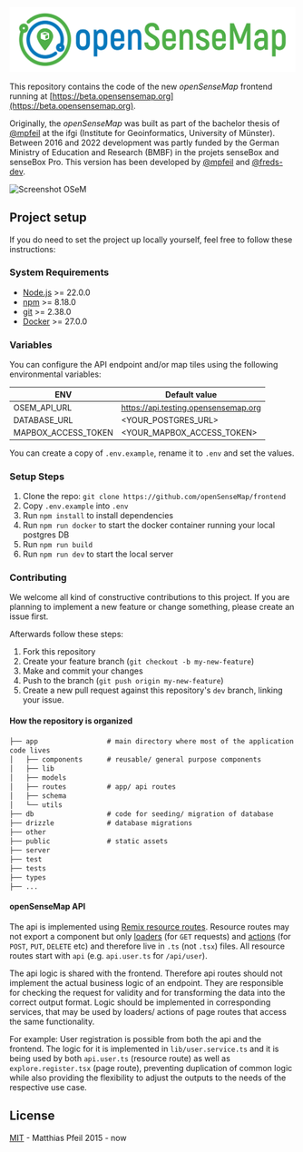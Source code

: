 ![openSenseMap](https://github.com/openSenseMap/frontend/blob/dev/public/openSenseMap.png)

This repository contains the code of the new _openSenseMap_ frontend running at [https://beta.opensensemap.org](https://beta.opensensemap.org).

Originally, the _openSenseMap_ was built as part of the bachelor thesis of [@mpfeil](https://github.com/mpfeil) at the ifgi (Institute for Geoinformatics, University of Münster). Between 2016 and 2022 development was partly funded by the German Ministry of Education and Research (BMBF) in the projets senseBox and senseBox Pro. This version has been developed by [@mpfeil](https://github.com/mpfeil) and [@freds-dev](https://github.com/freds-dev).

<img width="1438" alt="Screenshot OSeM" src="https://github.com/user-attachments/assets/a7bf16fb-44a2-4a21-9c0f-d4bf431ab9b5">

## Project setup

If you do need to set the project up locally yourself, feel free to follow these instructions:

### System Requirements

- [Node.js](https://nodejs.org/) >= 22.0.0
- [npm](https://npmjs.com/) >= 8.18.0
- [git](https://git-scm.com/) >= 2.38.0
- [Docker](https://www.docker.com) >= 27.0.0

### Variables

You can configure the API endpoint and/or map tiles using the following environmental variables:

| ENV                 | Default value                        |
| ------------------- | ------------------------------------ |
| OSEM_API_URL        | https://api.testing.opensensemap.org |
| DATABASE_URL        | <YOUR_POSTGRES_URL>                  |
| MAPBOX_ACCESS_TOKEN | <YOUR_MAPBOX_ACCESS_TOKEN>           |

You can create a copy of `.env.example`, rename it to `.env` and set the values.

### Setup Steps

1. Clone the repo: `git clone https://github.com/openSenseMap/frontend`
2. Copy `.env.example` into `.env`
3. Run `npm install` to install dependencies
4. Run `npm run docker` to start the docker container running your local postgres DB
5. Run `npm run build`
6. Run `npm run dev` to start the local server

### Contributing

We welcome all kind of constructive contributions to this project.
If you are planning to implement a new feature or change something, please create an issue first.

Afterwards follow these steps:

1. Fork this repository
2. Create your feature branch (`git checkout -b my-new-feature`)
3. Make and commit your changes
4. Push to the branch (`git push origin my-new-feature`)
5. Create a new pull request against this repository's `dev` branch, linking your issue.

#### How the repository is organized

```shell
├── app                 # main directory where most of the application code lives
│   ├── components      # reusable/ general purpose components
│   ├── lib
│   ├── models
│   ├── routes          # app/ api routes
│   ├── schema
│   └── utils
├── db                  # code for seeding/ migration of database
├── drizzle             # database migrations
├── other
├── public              # static assets
├── server
├── test
├── tests
├── types
├── ...
```

#### openSenseMap API

The api is implemented using [Remix resource routes](https://remix.run/docs/en/main/guides/resource-routes).
Resource routes may not export a component but only [loaders](https://remix.run/docs/en/main/route/loader) (for `GET` requests) and [actions](https://remix.run/docs/en/main/route/action) (for `POST`, `PUT`, `DELETE` etc) and therefore live in `.ts` (not `.tsx`) files.
All resource routes start with `api` (e.g. `api.user.ts` for `/api/user`).

The api logic is shared with the frontend. Therefore api routes should not implement the actual business logic of an endpoint. They are responsible for checking the request for validity and for transforming the data into the correct output format.
Logic should be implemented in corresponding services, that may be used by loaders/ actions of page routes that access the same functionality.

For example: User registration is possible from both the api and the frontend. The logic for it is implemented in `lib/user.service.ts` and it is being used by both `api.user.ts` (resource route) as well as `explore.register.tsx` (page route), preventing duplication of common logic while also providing the flexibility to adjust the outputs to the needs of the respective use case.

## License

[MIT](LICENSE) - Matthias Pfeil 2015 - now
